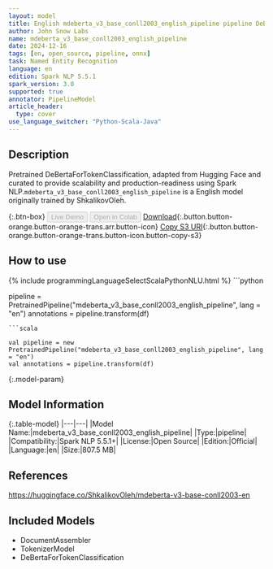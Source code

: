 ```yaml
---
layout: model
title: English mdeberta_v3_base_conll2003_english_pipeline pipeline DeBertaForTokenClassification from ShkalikovOleh
author: John Snow Labs
name: mdeberta_v3_base_conll2003_english_pipeline
date: 2024-12-16
tags: [en, open_source, pipeline, onnx]
task: Named Entity Recognition
language: en
edition: Spark NLP 5.5.1
spark_version: 3.0
supported: true
annotator: PipelineModel
article_header:
  type: cover
use_language_switcher: "Python-Scala-Java"
---
```


## Description

Pretrained DeBertaForTokenClassification, adapted from Hugging Face and curated to provide scalability and production-readiness using Spark NLP.`mdeberta_v3_base_conll2003_english_pipeline` is a English model originally trained by ShkalikovOleh.

{:.btn-box}
<button class="button button-orange" disabled>Live Demo</button>
<button class="button button-orange" disabled>Open in Colab</button>
[Download](https://s3.amazonaws.com/auxdata.johnsnowlabs.com/public/models/mdeberta_v3_base_conll2003_english_pipeline_en_5.5.1_3.0_1734345594998.zip){:.button.button-orange.button-orange-trans.arr.button-icon}
[Copy S3 URI](s3://auxdata.johnsnowlabs.com/public/models/mdeberta_v3_base_conll2003_english_pipeline_en_5.5.1_3.0_1734345594998.zip){:.button.button-orange.button-orange-trans.button-icon.button-copy-s3}

## How to use



<div class="tabs-box" markdown="1">
{% include programmingLanguageSelectScalaPythonNLU.html %}
```python

pipeline = PretrainedPipeline("mdeberta_v3_base_conll2003_english_pipeline", lang = "en")
annotations =  pipeline.transform(df)   

```
```scala

val pipeline = new PretrainedPipeline("mdeberta_v3_base_conll2003_english_pipeline", lang = "en")
val annotations = pipeline.transform(df)

```
</div>

{:.model-param}
## Model Information

{:.table-model}
|---|---|
|Model Name:|mdeberta_v3_base_conll2003_english_pipeline|
|Type:|pipeline|
|Compatibility:|Spark NLP 5.5.1+|
|License:|Open Source|
|Edition:|Official|
|Language:|en|
|Size:|807.5 MB|

## References

https://huggingface.co/ShkalikovOleh/mdeberta-v3-base-conll2003-en

## Included Models

- DocumentAssembler
- TokenizerModel
- DeBertaForTokenClassification
